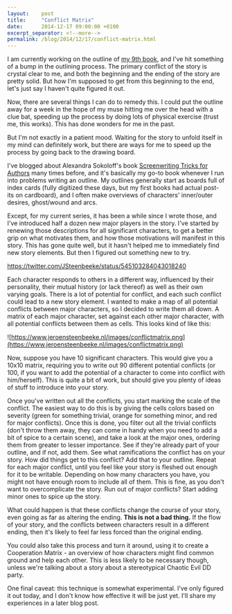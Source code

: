 ```yaml
---
layout:    post
title:     "Conflict Matrix"
date:      2014-12-17 09:00:00 +0100
excerpt_separator: <!--more-->
permalink: /blog/2014/12/17/conflict-matrix.html
---
```


I am currently working on the outline of [my 9th book](/2014/1/22/note-current-projects.html), and I've hit something of a bump in the outlining process. The primary conflict of the story is crystal clear to me, and both the beginning and the ending of the story are pretty solid. But how I'm supposed to get from this beginning to the end, let's just say I haven't quite figured it out.

<!--more-->
Now, there are several things I can do to remedy this. I could put the outline away for a week in the hope of my muse hitting me over the head with a clue bat, speeding up the process by doing lots of physical exercise (trust me, this works). This has done wonders for me in the past.

But I'm not exactly in a patient mood. Waiting for the story to unfold itself in my mind can definitely work, but there are ways for me to speed up the process by going back to the drawing board.

I've blogged about Alexandra Sokoloff's book [Screenwriting Tricks for Authors](http://www.amazon.com/Screenwriting-Tricks-For-Authors-Screenwriters-ebook/dp/B0032JSJ9U) many times before, and it's basically my go-to book whenever I run into problems writing an outline. My outlines generally start as boards full of index cards (fully digitized these days, but my first books had actual post-its on cardboard), and I often make overviews of characters' inner/outer desires, ghost/wound and arcs.

Except, for my current series, it has been a while since I wrote those, and I've introduced half a dozen new major players in the story. I've started by renewing those descriptions for all significant characters, to get a better grip on what motivates them, and how those motivations will manifest in this story. This has gone quite well, but it hasn't helped me to immediately find new story elements. But then I figured out something new to try.

https://twitter.com/JSteenbeeke/status/545103284043018240

Each character responds to others in a different way, influenced by their personality, their mutual history (or lack thereof) as well as their own varying goals. There is a lot of potential for conflict, and each such conflict could lead to a new story element. I wanted to make a map of all potential conflicts between major characters, so I decided to write them all down. A matrix of each major character, set against each other major character, with all potential conflicts between them as cells. This looks kind of like this:

![https://www.jeroensteenbeeke.nl/images/conflictmatrix.png](https://www.jeroensteenbeeke.nl/images/conflictmatrix.png)

Now, suppose you have 10 significant characters. This would give you a 10x10 matrix, requiring you to write out 90 different potential conflicts (or 100, if you want to add the potential of a character to come into conflict with him/herself). This is quite a bit of work, but should give you plenty of ideas of stuff to introduce into your story.

Once you've written out all the conflicts, you start marking the scale of the conflict. The easiest way to do this is by giving the cells colors based on severity (green for something trivial, orange for something minor, and red for major conflicts). Once this is done, you filter out all the trivial conflicts (don't throw them away, they can come in handy when you need to add a bit of spice to a certain scene), and take a look at the major ones, ordering them from greater to lesser importance. See if they're already part of your outline, and if not, add them. See what ramifications the conflict has on your story. How did things get to this conflict? Add that to your outline. Repeat for each major conflict, until you feel like your story is fleshed out enough for it to be writable. Depending on how many characters you have, you might not have enough room to include all of them. This is fine, as you don't want to overcomplicate the story. Run out of major conflicts? Start adding minor ones to spice up the story.

What could happen is that these conflicts change the course of your story, even going as far as altering the ending. **This is not a bad thing.** If the flow of your story, and the conflicts between characters result in a different ending, then it's likely to feel far less forced than the original ending.

You could also take this process and turn it around, using it to create a Cooperation Matrix - an overview of how characters might find common ground and help each other. This is less likely to be necessary though, unless we're talking about a story about a stereotypical Chaotic Evil DD party.

One final caveat: this technique is somewhat experimental. I've only figured it out today, and I don't know how effective it will be just yet. I'll share my experiences in a later blog post.